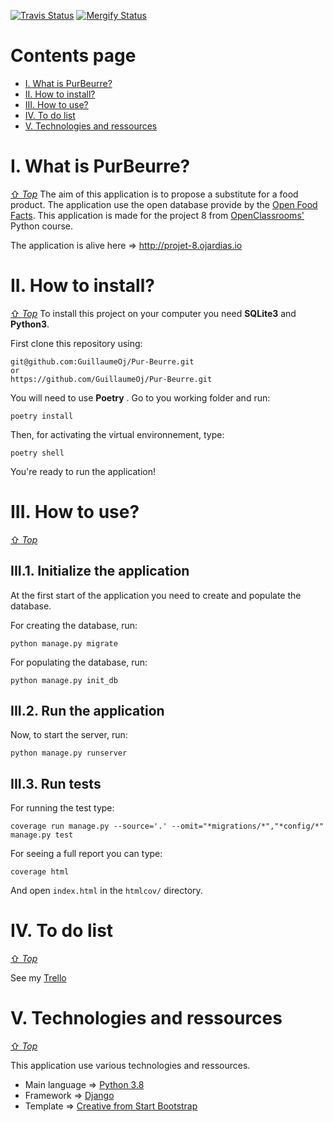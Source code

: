 [![Travis Status][travis-status]][travis]
[![Mergify Status][mergify-status]][mergify]

[travis]:https://travis-ci.com/github/GuillaumeOj/P11-AddAFeature
[travis-status]:https://api.travis-ci.com/GuillaumeOj/P11-AddAFeature.svg?branch=master

[mergify]: https://mergify.io
[mergify-status]: https://img.shields.io/endpoint.svg?url=https://gh.mergify.io/badges/GuillaumeOj/P11-AddAFeature&style=flat

# Contents page
- [I. What is PurBeurre?](#i-what-is-purbeurre)
- [II. How to install?](#ii-how-to-install)
- [III. How to use?](#iii-how-to-use)
- [IV. To do list](#iv-to-do-list)
- [V. Technologies and ressources](#v-technologies-and-ressources)

# I. What is PurBeurre?
[⇧ *Top*](#contents-page)
The aim of this application is to propose a substitute for a food product.
The application use the open database provide by the [Open Food Facts](https://world.openfoodfacts.org/).
This application is made for the project 8 from [OpenClassrooms'](https://openclassrooms.com/fr/paths/68/projects/159/assignment) Python course.

The application is alive here => http://projet-8.ojardias.io

# II. How to install?
[⇧ *Top*](#contents-page)
To install this project on your computer you need **SQLite3** and **Python3**.

First clone this repository using:
```
git@github.com:GuillaumeOj/Pur-Beurre.git
or
https://github.com/GuillaumeOj/Pur-Beurre.git
```

You will need to use **Poetry** . Go to you working folder and run:
```
poetry install
```

Then, for activating the virtual environnement, type:
```
poetry shell
```

You're ready to run the application!

# III. How to use?
[⇧ *Top*](#contents-page)

## III.1. Initialize the application
At the first start of the application you need to create and populate the database.

For creating the database, run:
```
python manage.py migrate
```

For populating the database, run:
```
python manage.py init_db
```

## III.2. Run the application
Now, to start the server, run:
```
python manage.py runserver
```

## III.3. Run tests
For running the test type:
```
coverage run manage.py --source='.' --omit="*migrations/*","*config/*" manage.py test
```

For seeing a full report you can type:
```
coverage html
```

And open `index.html` in the `htmlcov/` directory.

# IV. To do list
[⇧ *Top*](#contents-page)

See my [Trello](https://trello.com/b/TWtodZpE/purbeurre)

# V. Technologies and ressources
[⇧ *Top*](#contents-page)

This application use various technologies and ressources.

- Main language  => [Python 3.8](https://www.python.org/)
- Framework => [Django](https://www.djangoproject.com/)
- Template => [Creative from Start Bootstrap](https://startbootstrap.com/themes/creative/)

